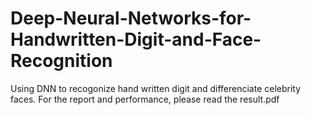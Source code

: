 # Deep-Neural-Networks-for-Handwritten-Digit-and-Face-Recognition
Using DNN to recogonize hand written digit and differenciate celebrity faces.
For the report and performance, please read the result.pdf
